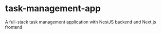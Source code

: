 # task-management-app
A full-stack task management application with NestJS backend and Next.js frontend
